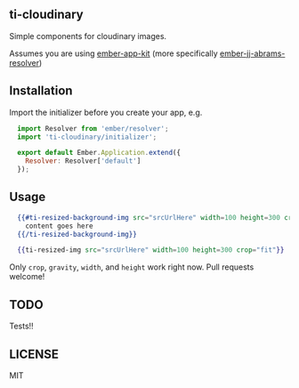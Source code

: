 ## ti-cloudinary

Simple components for cloudinary images.

Assumes you are using [ember-app-kit](https://github.com/stefanpenner/ember-app-kit) (more specifically [ember-jj-abrams-resolver](https://github.com/stefanpenner/ember-jj-abrams-resolver))

## Installation

Import the initializer before you create your app, e.g.

```js
  import Resolver from 'ember/resolver';
  import 'ti-cloudinary/initializer';

  export default Ember.Application.extend({
    Resolver: Resolver['default']
  });
```

## Usage

```handlebars
  {{#ti-resized-background-img src="srcUrlHere" width=100 height=300 crop="fit"}}
    content goes here
  {{/ti-resized-background-img}}

  {{ti-resized-img src="srcUrlHere" width=100 height=300 crop="fit"}}
```

Only `crop`, `gravity`, `width`, and `height` work right now. Pull requests welcome!

## TODO

Tests!!

## LICENSE

MIT
